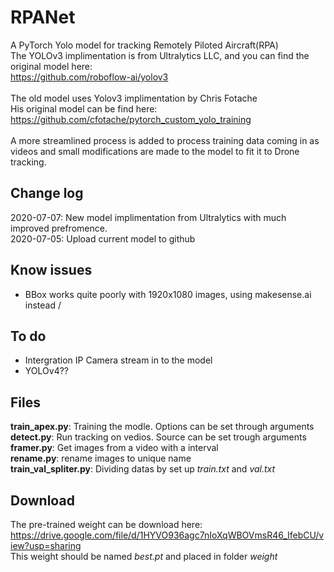 # RPANet
A PyTorch Yolo model for tracking Remotely Piloted Aircraft(RPA) \
The YOLOv3 implimentation is from Ultralytics LLC, and you can find the original model here: \
https://github.com/roboflow-ai/yolov3 \
\
The old model uses Yolov3 implimentation by Chris Fotache \
His original model can be find here: \
https://github.com/cfotache/pytorch_custom_yolo_training \
\
A more streamlined process is added to process training data coming in as \
videos and small modifications are made to the model to fit it to Drone tracking.

## Change log
2020-07-07: New model implimentation from Ultralytics with much improved prefromence. \
2020-07-05: Upload current model to github
## Know issues
- BBox works quite poorly with 1920x1080 images, using makesense.ai instead /
## To do
- Intergration IP Camera stream in to the model
- YOLOv4??
## Files
**train_apex.py**: Training the modle. Options can be set through arguments \
**detect.py**: Run tracking on vedios. Source can be set trough arguments \
**framer.py**: Get images from a video with a interval \
**rename.py**: rename images to unique name \
**train_val_spliter.py**: Dividing datas by set up *train.txt* and *val.txt*
## Download
The pre-trained weight can be download here: \
https://drive.google.com/file/d/1HYVO936agc7nIoXqWBOVmsR46_IfebCU/view?usp=sharing \
This weight should be named *best.pt* and placed in folder *weight*

